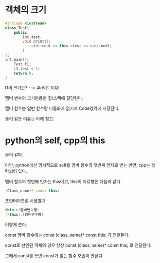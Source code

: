 # 객체의 크기

```cpp
#include <iostream>
class Test{
    public:
        int test;
        void print(){
            std::cout << this->test << std::endl;
        }
};
int main(){
    Test t1;
    t1.test = 1;
    return 0;
}
```

t1의 크기는? --> 4바이트이다.

멤버 변수의 크기만큼만 힙/스택에 할당된다.

멤버 함수는 일반 함수랑 다를바가 없기에 Code영역에 저장된다.

둘이 같은 이유는 아래 참고.

# python의 self, cpp의 this

둘이 같다.

다만, python에선 명시적으로 self를 멤버 함수의 첫번째 인자로 받는 반면, cpp는 생략되어 있다.

멤버 함수의 첫번째 인자는 this이고, this의 자료형은 다음과 같다.

```cpp
(Class_name)* const this;
```

포인터이므로 사용할때

```cpp
this->(멤버변수명)
(*this).(멤버변수명)
```

이렇게 쓴다.

const 멤버 함수에는 const (class_name)* const this; 가 전달된다.

const로 선언된 객체의 경우 항상 const (class_name)* const this; 로 전달된다.

그래서 const를 쓰면 const가 없는 함수 호출이 안된다.